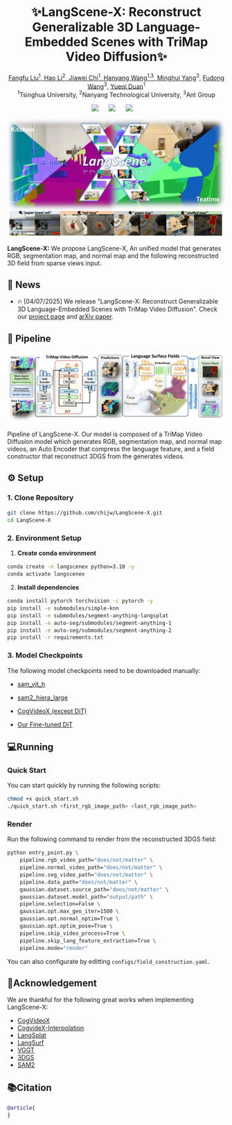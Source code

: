 <div align="center">

# ✨LangScene-X: Reconstruct Generalizable 3D Language-Embedded Scenes with TriMap Video Diffusion✨

<p align="center">
<a href="https://liuff19.github.io/">Fangfu Liu<sup>1</sup>,
<a href="https://lifuguan.github.io/">Hao Li<sup>2</sup>,
<a href="https://github.com/chijw">Jiawei Chi<sup>1</sup>,
<a href="https://hanyang-21.github.io/">Hanyang Wang<sup>1,3</sup>,
<a href="https://github.com/chijw/LangScene-X">Minghui Yang</a><sup>3</sup>,
<a href="https://github.com/chijw/LangScene-X">Fudong Wang</a><sup>3</sup>,   
<a href="https://duanyueqi.github.io/">Yueqi Duan</a><sup>1</sup>
<br>
    <sup>1</sup>Tsinghua University, <sup>2</sup>Nanyang Technological University, <sup>3</sup>Ant Group     
</p>
<a href="https://github.com/chijw/LangScene-X"><img src='https://img.shields.io/badge/arXiv-tbd.svg'></a> &nbsp;&nbsp;&nbsp;&nbsp;
<a href="https://github.com/chijw/LangScene-X"><img src='https://img.shields.io/badge/Project-Page-Green'></a> &nbsp;&nbsp;&nbsp;&nbsp;
<a><img src='https://img.shields.io/badge/License-MIT-blue'></a> &nbsp;&nbsp;&nbsp;&nbsp;

![Teaser Visualization](assets/teaser.png)

</div>

**LangScene-X:** We propose LangScene-X, An unified model that generates RGB, segmentation map, and normal map and the following reconstructed 3D field from sparse views input.

## 📢 News
- 🔥 [04/07/2025] We release "LangScene-X: Reconstruct Generalizable 3D Language-Embedded Scenes with TriMap Video Diffusion". Check our [project page](https://github.com/chijw/LangScene-X) and [arXiv paper](https://github.com/chijw/LangScene-X).

## 🌟 Pipeline

![Pipeline Visualization](assets/pipeline.png)

Pipeline of LangScene-X. Our model is composed of a TriMap Video Diffusion model which generates RGB, segmentation map, and normal map videos, an Auto Encoder that compress the language feature, and a field constructor that reconstruct 3DGS from the generates videos. 

## ⚙️ Setup

### 1. Clone Repository
```bash
git clone https://github.com/chijw/LangScene-X.git
cd LangScene-X
```
### 2. Environment Setup

1. **Create conda environment**

```bash
conda create -n langscenex python=3.10 -y
conda activate langscenex
```
2. **Install dependencies**
```bash
conda install pytorch torchvision -c pytorch -y
pip install -e submodules/simple-knn
pip install -e submodules/segment-anything-langsplat
pip install -e auto-seg/submodules/segment-anything-1
pip install -e auto-seg/submodules/segment-anything-2
pip install -r requirements.txt
```

### 3. Model Checkpoints

The following model checkpoints need to be downloaded manually:

- [sam_vit_h](https://dl.fbaipublicfiles.com/segment_anything/sam_vit_h_4b8939.pth)

- [sam2_hiera_large](https://dl.fbaipublicfiles.com/segment_anything_2/072824/sam2_hiera_large.pt)
- [CogVideoX (except DiT)](https://huggingface.co/THUDM/CogVideoX1.5-5B-I2V/tree/main)
- [Our Fine-tuned DiT](https://drive.google.com/file/d/1fGc7F1S6RnMb6AmCMvG_c5JUeH3NWwOK/view?usp=sharing)


## 💻Running

### Quick Start
You can start quickly by running the following scripts:
```bash
chmod +x quick_start.sh
./quick_start.sh <first_rgb_image_path> <last_rgb_image_path>
```
### Render
Run the following command to render from the reconstructed 3DGS field:
```bash 
python entry_point.py \
    pipeline.rgb_video_path="does/not/matter" \
    pipeline.normal_video_path="does/not/matter" \
    pipeline.seg_video_path="does/not/matter" \
    pipeline.data_path="does/not/matter" \
    gaussian.dataset.source_path="does/not/matter" \
    gaussian.dataset.model_path="output/path" \
    pipeline.selection=False \
    gaussian.opt.max_geo_iter=1500 \
    gaussian.opt.normal_optim=True \
    gaussian.opt.optim_pose=True \
    pipeline.skip_video_process=True \
    pipeline.skip_lang_feature_extraction=True \
    pipeline.mode="render"
```
You can also configurate by editting `configs/field_construction.yaml`.

## 🔗Acknowledgement

We are thankful for the following great works when implementing LangScene-X:

- [CogVideoX](https://github.com/THUDM/CogVideo)
- [CogvideX-Interpolation](https://github.com/feizc/CogvideX-Interpolation)
- [LangSplat](https://github.com/minghanqin/LangSplat)
- [LangSurf](https://github.com/lifuguan/LangSurf)
- [VGGT](https://github.com/facebookresearch/vggt)
- [3DGS](https://github.com/graphdeco-inria/gaussian-splatting)
- [SAM2](https://github.com/facebookresearch/sam2)

## 📚Citation

```bibtex
@article{
}
```